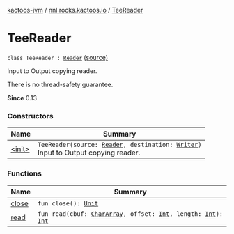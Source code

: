 [kactoos-jvm](../../index.md) / [nnl.rocks.kactoos.io](../index.md) / [TeeReader](./index.md)

# TeeReader

`class TeeReader : `[`Reader`](http://docs.oracle.com/javase/8/docs/api/java/io/Reader.html) [(source)](https://github.com/neonailol/kactoos/blob/master/kactoos-jvm/src/main/kotlin/nnl/rocks/kactoos/io/TeeReader.kt#L16)

Input to Output copying reader.

There is no thread-safety guarantee.

**Since**
0.13

### Constructors

| Name | Summary |
|---|---|
| [&lt;init&gt;](-init-.md) | `TeeReader(source: `[`Reader`](http://docs.oracle.com/javase/8/docs/api/java/io/Reader.html)`, destination: `[`Writer`](http://docs.oracle.com/javase/8/docs/api/java/io/Writer.html)`)`<br>Input to Output copying reader. |

### Functions

| Name | Summary |
|---|---|
| [close](close.md) | `fun close(): `[`Unit`](https://kotlinlang.org/api/latest/jvm/stdlib/kotlin/-unit/index.html) |
| [read](read.md) | `fun read(cbuf: `[`CharArray`](https://kotlinlang.org/api/latest/jvm/stdlib/kotlin/-char-array/index.html)`, offset: `[`Int`](https://kotlinlang.org/api/latest/jvm/stdlib/kotlin/-int/index.html)`, length: `[`Int`](https://kotlinlang.org/api/latest/jvm/stdlib/kotlin/-int/index.html)`): `[`Int`](https://kotlinlang.org/api/latest/jvm/stdlib/kotlin/-int/index.html) |
